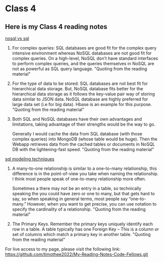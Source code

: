 # Class 4

## Here is my Class 4 reading notes

[nosql vs sql](https://www.thegeekstuff.com/2014/01/sql-vs-nosql-db/?utm_source=tuicool)

1. For complex queries: SQL databases are good fit for the complex query intensive environment whereas NoSQL databases are not good fit for complex queries. On a high-level, NoSQL don’t have standard interfaces to perform complex queries, and the queries themselves in NoSQL are not as powerful as SQL query language.
"Quoting from the reading material"

2. For the type of data to be stored: SQL databases are not best fit for hierarchical data storage. But, NoSQL database fits better for the hierarchical data storage as it follows the key-value pair way of storing data similar to JSON data. NoSQL database are highly preferred for large data set (i.e for big data). Hbase is an example for this purpose.
"Quoting from the reading material"

3. Both SQL and NoSQL databases have their own advantages and limitations, taking advantage of their strengths would be the way to go.

    Generally I would cache the data from SQL database (with those complex queries) into MongoDB (whose table would be huge). Then the Webapp retrieves data from the cached tables or documents in NoSQL DB with the lightening-fast speed.
    "Quoting from the reading material"

[sql modeling techniques](https://www.essentialsql.com/get-ready-to-learn-sql-7-simplified-data-modeling/)

1. A many-to-one relationship is similar to a one-to-many relationship, this difference is in the point-of-view you take when naming the relationship.  I think most people speak of  one-to-many relationship more often.

    Sometimes a there may not be an entry in a table, so technically speaking the you could have zero or one to many, but that gets hard to say, so when speaking in general terms, most people say “one-to-many.”  However, when you want to get precise,   you can use notation to specify the cardinality of a relationship.
"Quoting from the reading material"

2. The Primary Keys.  Remember the primary keys uniquely identify each row in a table.  A table typically has one
Foreign Key – This is a column or set of columns which match a primary key in another table.
"Quoting from the reading material" 

For live access to my page, please visit the following link: 
https://github.com/timothee2022/My-Reading-Notes-Code-Fellows.git